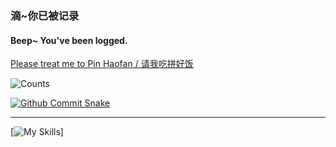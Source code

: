 ### 滴~你已被记录
#### Beep~ You've been logged.

[Please treat me to Pin Haofan / 请我吃拼好饭](https://afdian.com/a/Me0wo)

![Counts](https://count.getloli.com/@Sn0wo2?name=Sn0wo2&theme=moebooru-h&padding=5&offset=0&align=top&scale=1&pixelated=0&darkmode=auto)

[![Github Commit Snake](https://raw.githubusercontent.com/Sn0wo2/Sn0wo2/refs/heads/output/github-contribution-grid-snake.svg)](##)

---

[![My Skills](https://skillicons.dev/icons?i=cloudflare,discord,bots,gcp,git,github,githubactions,gmail,go,gradle,html,idea,java,linux,md,maven,mongodb,mysql,nginx,nodejs,npm,postman,pycharm,py,redis,spring,twitter,vscode,vue,webstorm,windows)]
